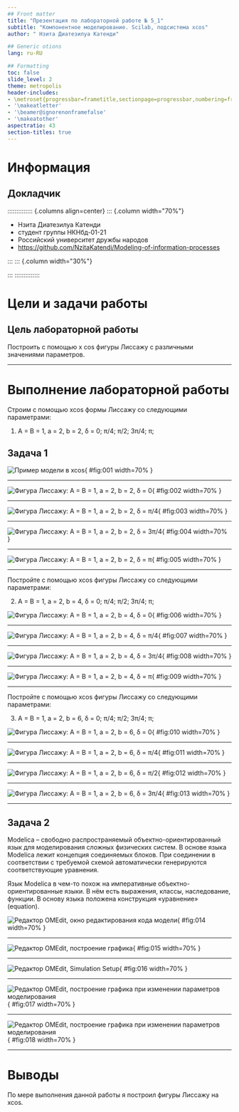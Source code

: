 ```yaml
---
## Front matter
title: "Презентация по лабораторной работе № 5_1"
subtitle: "Компонентное моделирование. Scilab, подсистема xcos"
author: " Нзита Диатезилуа Катенди"

## Generic otions
lang: ru-RU

## Formatting
toc: false
slide_level: 2
theme: metropolis
header-includes:
- \metroset{progressbar=frametitle,sectionpage=progressbar,numbering=fraction}
- '\makeatletter'
- '\beamer@ignorenonframefalse'
- '\makeatother'
aspectratio: 43
section-titles: true
---
```


# Информация

## Докладчик

:::::::::::::: {.columns align=center}
::: {.column width="70%"}

  * Нзита Диатезилуа Катенди
  * студент группы НКНбд-01-21
  * Российский университет дружбы народов
  * <https://github.com/NzitaKatendi/Modeling-of-information-processes>

:::
::: {.column width="30%"}



:::
::::::::::::::

# Цели и задачи работы

## Цель лабораторной работы

Построить с помощью x cos фигуры Лиссажу с различными значениями параметров.
 
---

# Выполнение лабораторной работы

Строим с помощью xcos формы Лиссажу со следующими параметрами:

1) A = B = 1, a = 2, b = 2, δ = 0; π/4; π/2; 3π/4; π;


## Задача 1


![Пример модели в xcos](image/image1.png){ #fig:001 width=70% }

---

![Фигура Лиссажу: A = B = 1, a = 2, b = 2, δ = 0](image/image2.png){ #fig:002 width=70% }

---

![Фигура Лиссажу: A = B = 1, a = 2, b = 2, δ = π/4](image/image3.png){ #fig:003 width=70% }

---


![Фигура Лиссажу: A = B = 1, a = 2, b = 2, δ = 3π/4](image/image4.png){ #fig:004 width=70% }

---

![Фигура Лиссажу: A = B = 1, a = 2, b = 2, δ = π](image/image5.png){ #fig:005 width=70% }

---
Постройте с помощью xcos фигуры Лиссажу со следующими параметрами:

2) A = B = 1, a = 2, b = 4, δ = 0; π/4; π/2; 3π/4; π;

![Фигура Лиссажу: A = B = 1, a = 2, b = 4, δ = 0](image/image6.png){ #fig:006 width=70% }

---


![Фигура Лиссажу: A = B = 1, a = 2, b = 4, δ = π/4](image/image7.png){ #fig:007 width=70% }

---

![Фигура Лиссажу: A = B = 1, a = 2, b = 4, δ = 3π/4](image/image8.png){ #fig:008 width=70% }

---

![Фигура Лиссажу: A = B = 1, a = 2, b = 4, δ = π](image/image9.png){ #fig:009 width=70% }

---
Постройте с помощью xcos фигуры Лиссажу со следующими параметрами:

3) A = B = 1, a = 2, b = 6, δ = 0; π/4; π/2; 3π/4; π;

![Фигура Лиссажу: A = B = 1, a = 2, b = 6, δ = 0](image/image10.png){ #fig:010 width=70% }

---

![Фигура Лиссажу: A = B = 1, a = 2, b = 6, δ = π/4](image/image11.png){ #fig:011 width=70% }

---

![Фигура Лиссажу: A = B = 1, a = 2, b = 6, δ = π/2](image/image12.png){ #fig:012 width=70% }

---
![Фигура Лиссажу: A = B = 1, a = 2, b = 6, δ = 3π/4](image/image13.png){ #fig:013 width=70% }

---
## Задача 2

Modelica – свободно распространяемый объектно-ориентированный язык для моделирования сложных физических систем. В основе языка Modelica лежит концепция соединяемых блоков. При соединении в соответствии с требуемой схемой
автоматически генерируются соответствующие уравнения.

Язык Modelica в чем-то похож на императивные объектно-ориентированные языки.
В нём есть выражения, классы, наследование, функции. В основу языка положена
конструкция «уравнение» (equation).

![Редактор OMEdit, окно редактирования кода модели](image/image14.png){ #fig:014 width=70% }

---

![Редактор OMEdit, построение графика](image/image15.png){ #fig:015 width=70% }

---

![ Редактор OMEdit, Simulation Setup](image/image16.png){ #fig:016 width=70% }

---

![Редактор OMEdit, построение графика при изменении параметров моделирования](image/image17.png){ #fig:017 width=70% }

---

![Редактор OMEdit, построение графика при изменении параметров моделирования](image/image18.png){ #fig:018 width=70% }

---

# Выводы

По мере выполнения данной работы я построил фигуры Лиссажу на xcos.